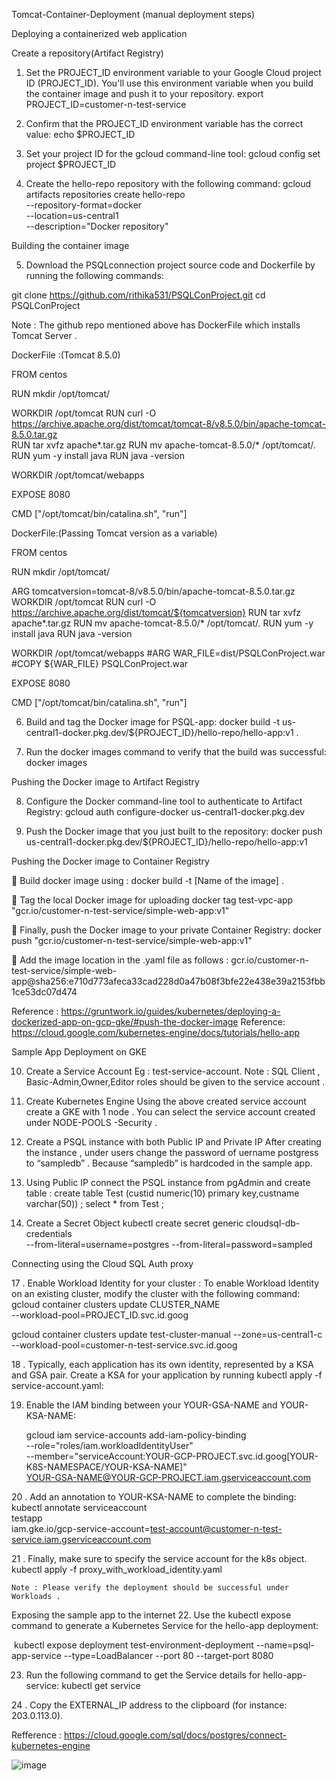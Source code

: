 Tomcat-Container-Deployment (manual deployment steps)


Deploying a containerized web application

Create a repository(Artifact Registry)
1.	Set the PROJECT_ID environment variable to your Google Cloud project ID (PROJECT_ID). You'll use this environment variable when you build the container image and push it to your repository.
export PROJECT_ID=customer-n-test-service

2.	Confirm that the PROJECT_ID environment variable has the correct value:
echo $PROJECT_ID

3.	Set your project ID for the gcloud command-line tool:
gcloud config set project $PROJECT_ID

4.	Create the hello-repo repository with the following command:
gcloud artifacts repositories create hello-repo \
   --repository-format=docker \
   --location=us-central1 \
   --description="Docker repository"

Building the container image

5.	Download the PSQLconnection project source code and Dockerfile by running the following commands:

git clone https://github.com/rithika531/PSQLConProject.git
cd PSQLConProject

Note : The github repo mentioned above has DockerFile which installs Tomcat Server .

DockerFile :(Tomcat 8.5.0)

FROM centos
    
RUN mkdir /opt/tomcat/ 
    
WORKDIR /opt/tomcat
RUN curl -O https://archive.apache.org/dist/tomcat/tomcat-8/v8.5.0/bin/apache-tomcat-8.5.0.tar.gz  
RUN tar xvfz apache*.tar.gz
RUN mv apache-tomcat-8.5.0/* /opt/tomcat/.
RUN yum -y install java
RUN java -version
    
WORKDIR /opt/tomcat/webapps
    
EXPOSE 8080 
    
CMD ["/opt/tomcat/bin/catalina.sh", "run"]

DockerFile:(Passing Tomcat version as a variable)

FROM centos

RUN mkdir /opt/tomcat/ 

ARG tomcatversion=tomcat-8/v8.5.0/bin/apache-tomcat-8.5.0.tar.gz
WORKDIR /opt/tomcat
RUN curl -O https://archive.apache.org/dist/tomcat/${tomcatversion}
RUN tar xvfz apache*.tar.gz
RUN mv apache-tomcat-8.5.0/* /opt/tomcat/.
RUN yum -y install java
RUN java -version

WORKDIR /opt/tomcat/webapps
#ARG WAR_FILE=dist/PSQLConProject.war
#COPY ${WAR_FILE} PSQLConProject.war

EXPOSE 8080 

CMD ["/opt/tomcat/bin/catalina.sh", "run"]

6.	Build and tag the Docker image for PSQL-app:
docker build -t us-central1-docker.pkg.dev/${PROJECT_ID}/hello-repo/hello-app:v1 .

7.	Run the docker images command to verify that the build was successful:
 	docker images

Pushing the Docker image to Artifact Registry

8.	Configure the Docker command-line tool to authenticate to Artifact Registry:
gcloud auth configure-docker us-central1-docker.pkg.dev


9.	Push the Docker image that you just built to the repository:
docker push us-central1-docker.pkg.dev/${PROJECT_ID}/hello-repo/hello-app:v1

Pushing the Docker image to Container Registry

	Build docker image using  : 
 	docker build -t [Name of the image] .

	Tag the local Docker image for uploading
docker tag test-vpc-app "gcr.io/customer-n-test-service/simple-web-app:v1"

	 Finally, push the Docker image to your private Container Registry:
docker push "gcr.io/customer-n-test-service/simple-web-app:v1"

	Add the image location in the .yaml file as follows : 
gcr.io/customer-n-test-service/simple-web-app@sha256:e710d773afeca33cad228d0a47b08f3bfe22e438e39a2153fbb1ce53dc07d474


Reference : https://gruntwork.io/guides/kubernetes/deploying-a-dockerized-app-on-gcp-gke/#push-the-docker-image
Reference:  https://cloud.google.com/kubernetes-engine/docs/tutorials/hello-app


Sample App Deployment on GKE

10.	Create a Service Account
Eg : test-service-account.
Note : SQL Client , Basic-Admin,Owner,Editor roles should be given to the service account .

11.	Create Kubernetes Engine
Using the above created service account create a GKE with 1 node . You can select the service account created under NODE-POOLS -Security .

12.	Create a PSQL instance with both Public IP and Private IP
After creating the instance , under users change the password of uername postgress to  “sampledb” . Because “sampledb” is hardcoded in the sample app.

13.	Using Public IP connect the PSQL instance from pgAdmin and create table :
create table Test (custid numeric(10) primary key,custname varchar(50)) ;
select * from Test ;

14.	Create a Secret Object
kubectl create secret generic cloudsql-db-credentials \
--from-literal=username=postgres --from-literal=password=sampled 

Connecting using the Cloud SQL Auth proxy

17 . Enable Workload Identity for your cluster :
To enable Workload Identity on an existing cluster, modify the cluster with       the following command:
                     gcloud container clusters update CLUSTER_NAME \
  	  --workload-pool=PROJECT_ID.svc.id.goog

gcloud container clusters update test-cluster-manual --zone=us-central1-c  --workload-pool=customer-n-test-service.svc.id.goog

18 . Typically, each application has its own identity, represented by a KSA and GSA pair. Create a KSA for your application by running kubectl apply -f service-account.yaml:

19. Enable the IAM binding between your YOUR-GSA-NAME and YOUR-KSA-NAME:
	
	gcloud iam service-accounts add-iam-policy-binding \
--role="roles/iam.workloadIdentityUser" \
--member="serviceAccount:YOUR-GCP-PROJECT.svc.id.goog[YOUR-K8S-NAMESPACE/YOUR-KSA-NAME]" \
YOUR-GSA-NAME@YOUR-GCP-PROJECT.iam.gserviceaccount.com


20 . Add an annotation to YOUR-KSA-NAME to complete the binding:
kubectl annotate serviceaccount \
testapp \
iam.gke.io/gcp-service-account=test-account@customer-n-test-service.iam.gserviceaccount.com

21 . Finally, make sure to specify the service account for the k8s object.
	kubectl apply -f proxy_with_workload_identity.yaml
	
	Note : Please verify the deployment should be successful under Workloads .

Exposing the sample app to the internet
22. Use the kubectl expose command to generate a Kubernetes Service for the hello-app deployment:

‪	kubectl expose deployment ‬test-environment-deployment --name=psql-app-service --type=LoadBalancer --port 80 --target-port 8080‬‬‬‬‬‬‬

23. Run the following command to get the Service details for hello-app-service:
	kubectl get service

24 . Copy the EXTERNAL_IP address to the clipboard (for instance: 203.0.113.0).



Refference : https://cloud.google.com/sql/docs/postgres/connect-kubernetes-engine

![image](https://user-images.githubusercontent.com/90042969/135715459-783e7ff0-b9c4-4f73-a56e-ce03fe310674.png)

